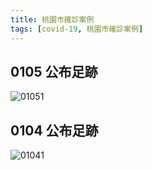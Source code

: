 ```yaml
---
title: 桃園市確診案例
tags: [covid-19, 桃園市確診案例]
---
```

## 0105 公布足跡
![01051](https://scontent-tpe1-1.xx.fbcdn.net/v/t39.30808-6/244399958_5037014016310198_7464106849048193437_n.png?_nc_cat=103&ccb=1-5&_nc_sid=730e14&_nc_ohc=2AcVkclaP-QAX81zEAC&tn=pciiGwgV5MloIh58&_nc_ht=scontent-tpe1-1.xx&oh=00_AT-ckC8qHAT3peUFg1B4EjFS8Zrn0HwXVkYDBaLA5AX9Ww&oe=61DF05A9)
## 0104 公布足跡
![01041](https://scontent-tpe1-1.xx.fbcdn.net/v/t39.30808-6/270374211_5033783919966541_7041086627194108913_n.png?_nc_cat=103&ccb=1-5&_nc_sid=730e14&_nc_ohc=Kk_df2Jg_soAX9xE9a1&tn=pciiGwgV5MloIh58&_nc_ht=scontent-tpe1-1.xx&oh=00_AT9wUtaSMJwQq9z3wHldfW6UgtUI7jbZzMhH8bp6Mlqzmg&oe=61DFBF66)